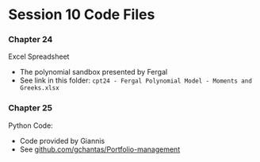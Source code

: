 # Session 10 Code Files

### Chapter 24
Excel Spreadsheet
* The polynomial sandbox presented by Fergal
* See link in this folder: `cpt24 - Fergal Polynomial Model - Moments and Greeks.xlsx`

### Chapter 25
Python Code:
* Code provided by Giannis
* See [github.com/gchantas/Portfolio-management](https://github.com/gchantas/Portfolio-management)
